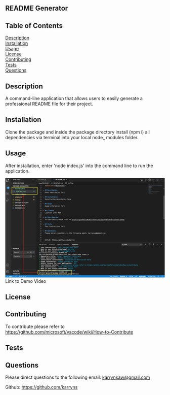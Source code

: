 ## README Generator

## Table of Contents
[Description](#Description) <br>
[Installation](#Installation) <br>
[Usage](#Usage) <br>
[License](#License) <br>
[Contributing](#Contributing) <br>
[Tests](#Tests) <br> 
[Questions](#questions) <br>

## Description
A command-line application that allows users to easily generate a professional README file for their project. 

## Installation
Clone the package and inside the package directory install (npm i) all dependencies via terminal into your local node_ modules folder. 

## Usage
After installation, enter 'node index.js' into the command line to run the application.

<img src="Assets/Sreenshot.png"/>
<br>
<a src="https://drive.google.com/file/d/1Yn6FGISPUsY4ghxPcTrzX2K2YgrYoVa9/view"> Link to Demo Video</a>

## License

## Contributing
To contribute please refer to https://github.com/microsoft/vscode/wiki/How-to-Contribute

## Tests

## Questions
Please direct questions to the following email: karrynsaw@gmail.com


Github: https://github.com/karryns
    